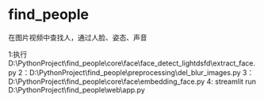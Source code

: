 # find_people
在图片视频中查找人，通过人脸、姿态、声音

1:执行D:\PythonProject\find_people\core\face\face_detect_lightdsfd\extract_face.py
2：D:\PythonProject\find_people\preprocessing\del_blur_images.py
3：D:\PythonProject\find_people\core\face\embedding_face.py
4: streamlit run D:\PythonProject\find_people\web\app.py